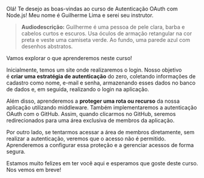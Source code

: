 Olá! Te desejo as boas-vindas ao curso de Autenticação OAuth com Node.js! Meu nome é Guilherme Lima e serei seu instrutor.

> **Audiodescrição:** Guilherme é uma pessoa de pele clara, barba e cabelos curtos e escuros. Usa óculos de armação retangular na cor preta e veste uma camiseta verde. Ao fundo, uma parede azul com desenhos abstratos.

Vamos explorar o que aprenderemos neste curso!

Inicialmente, temos um site onde realizaremos o login. Nosso objetivo é **criar uma estratégia de autenticação** do zero, coletando informações de cadastro como nome, e-mail e senha, armazenando esses dados no banco de dados e, em seguida, realizando o login na aplicação.

Além disso, aprenderemos a **proteger uma rota ou recurso** da nossa aplicação utilizando middleware. Também implementaremos a autenticação OAuth com o GitHub. Assim, quando clicarmos no GitHub, seremos redirecionados para uma área exclusiva de membros da aplicação.

Por outro lado, se tentarmos acessar a área de membros diretamente, sem realizar a autenticação, veremos que o acesso não é permitido. Aprenderemos a configurar essa proteção e a gerenciar acessos de forma segura.

Estamos muito felizes em ter você aqui e esperamos que goste deste curso. Nos vemos em breve!